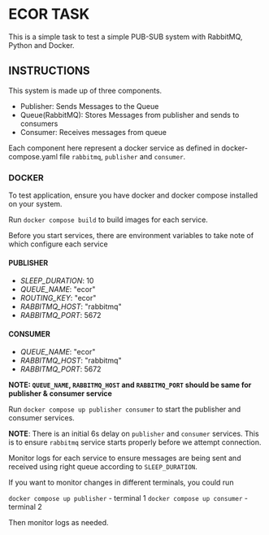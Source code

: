 # ECOR TASK

This is a simple task to test a simple PUB-SUB system with RabbitMQ, Python and Docker.

## INSTRUCTIONS
This system is made up of three components.

- Publisher: Sends Messages to the Queue
- Queue(RabbitMQ): Stores Messages from publisher and sends to consumers
- Consumer: Receives messages from queue

Each component here represent a docker service as defined in docker-compose.yaml file
`rabbitmq`, `publisher` and `consumer`.

### DOCKER
To test application, ensure you have docker and docker compose installed on your system.

Run `docker compose build` to build images for each service.

Before you start services, there are environment variables to take note of which configure each service

#### PUBLISHER
- *SLEEP_DURATION*: 10
- *QUEUE_NAME*: "ecor"
- *ROUTING_KEY*: "ecor"
- *RABBITMQ_HOST*: "rabbitmq"
- *RABBITMQ_PORT*: 5672

#### CONSUMER
- *QUEUE_NAME*: "ecor"
- *RABBITMQ_HOST*: "rabbitmq"
- *RABBITMQ_PORT*: 5672

__NOTE: `QUEUE_NAME`, `RABBITMQ_HOST` and `RABBITMQ_PORT` should be same for publisher & consumer service__

Run `docker compose up publisher consumer` to start the publisher and consumer services.

__NOTE__: There is an initial 6s delay on `publisher` and `consumer` services. This is to ensure `rabbitmq` service starts properly before we attempt connection.


Monitor logs for each service to ensure messages are being sent and received using right queue according to `SLEEP_DURATION`.

If you want to monitor changes in different terminals, you could run 

`docker compose up publisher` - terminal 1
`docker compose up consumer` - terminal 2

Then monitor logs as needed.
